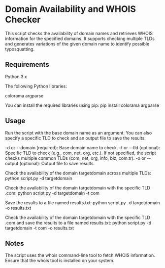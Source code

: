 # Domain Availability and WHOIS Checker
This script checks the availability of domain names and retrieves WHOIS information for the specified domains. It supports checking multiple TLDs and generates variations of the given domain name to identify possible typosquatting.

## Requirements
Python 3.x

The following Python libraries:

colorama
argparse

You can install the required libraries using pip:
pip install colorama argparse

## Usage
Run the script with the base domain name as an argument. You can also specify a specific TLD to check and an output file to save the results.

-d or --domain (required): Base domain name to check.
-t or --tld (optional): Specific TLD to check (e.g., com, net, org, etc.). If not specified, the script checks multiple common TLDs (com, net, org, info, biz, com.tr).
-o or --output (optional): Output file to save results.

Check the availability of the domain targetdomain across multiple TLDs:
python script.py -d targetdomain

Check the availability of the domain targetdomain with the specific TLD .com:
python script.py -d targetdomain -t com

Save the results to a file named results.txt:
python script.py -d targetdomain -o results.txt

Check the availability of the domain targetdomain with the specific TLD .com and save the results to a file named results.txt:
python script.py -d targetdomain -t com -o results.txt

## Notes
The script uses the whois command-line tool to fetch WHOIS information. Ensure that the whois tool is installed on your system.





